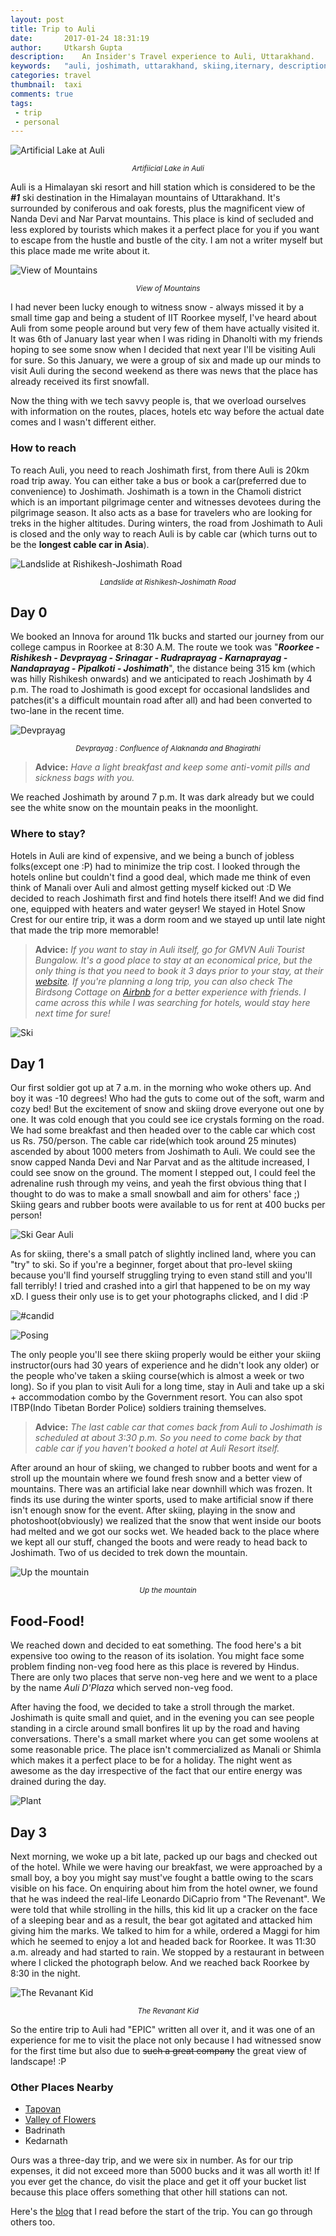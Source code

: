```yaml
---
layout: post
title: Trip to Auli
date:       2017-01-24 18:31:19
author:     Utkarsh Gupta
description:    An Insider's Travel experience to Auli, Uttarakhand.
keywords:	"auli, joshimath, uttarakhand, skiing,iternary, description, trip, cost, weekend, road, mountains, utkarshgpta, utkarsh gupta, developer, iit, roorkee, iit roorkee, personal"
categories: travel
thumbnail:  taxi
comments: true
tags:
 - trip
 - personal
---
```


![Artificial Lake at Auli](http://i.imgur.com/xn57ErF.jpg "Artifiicial Lake in Auli")
<center><small><i>Artifiicial Lake in Auli</i></small></center>

Auli is a Himalayan ski resort and hill station which is considered to be the **_#1_** ski destination in the Himalayan mountains of Uttarakhand. It's surrounded by coniferous and oak forests, plus the magnificent view of Nanda Devi and Nar Parvat mountains. This place is kind of secluded and less explored by tourists which makes it a perfect place for you if you want to escape from the hustle and bustle of the city. I am not a writer myself but this place made me write about it.

![View of Mountains](http://i.imgur.com/qEHN9Dn.jpg "View of Mountains")
<center><small><i>View of Mountains</i></small></center>

I had never been lucky enough to witness snow - always missed it by a small time gap and being a student of IIT Roorkee myself, I've heard about Auli from some people around but very few of them have actually visited it. It was 6th of January last year when I was riding in Dhanolti with my friends hoping to see some snow when I decided that next year I'll be visiting Auli for sure. So this January, we were a group of six and made up our minds to visit Auli during the second weekend as there was news that the place has already received its first snowfall.

Now the thing with we tech savvy people is, that we overload ourselves with information on the routes, places, hotels etc way before the actual date comes and I wasn't different either.

### How to reach
To reach Auli, you need to reach Joshimath first, from there Auli is 20km road trip away. You can either take a bus or book a car(preferred due to convenience) to Joshimath. Joshimath is a town in the Chamoli district which is an important pilgrimage center and witnesses devotees during the pilgrimage season. It also acts as a base for travelers who are looking for treks in the higher altitudes. During winters, the road from Joshimath to Auli is closed and the only way to reach Auli is by cable car (which turns out to be the **longest cable car in Asia**).

![Landslide at Rishikesh-Joshimath Road](http://i.imgur.com/uX3zeLN.jpg "Landslide at Rishikesh-Joshimath Road")
<center><small><i>Landslide at Rishikesh-Joshimath Road</i></small></center>

## Day 0
We booked an Innova for around 11k bucks and started our journey from our college campus in Roorkee at 8:30 A.M. The route we took was "**_Roorkee - Rishikesh - Devprayag - Srinagar - Rudraprayag - Karnaprayag - Nandaprayag - Pipalkoti - Joshimath_**", the distance being 315 km (which was hilly Rishikesh onwards) and we anticipated to reach Joshimath by 4 p.m. The road to Joshimath is good except for occasional landslides and patches(it's a difficult mountain road after all) and had been converted to two-lane in the recent time.

![Devprayag](http://i.imgur.com/EG9bO6n.jpg "Devprayag")
<center><small><i>Devprayag : Confluence of Alaknanda and Bhagirathi</i></small></center>

> **Advice:** *Have a light breakfast and keep some anti-vomit pills and sickness bags with you.*

We reached Joshimath by around 7 p.m. It was dark already but we could see the white snow on the mountain peaks in the moonlight.

### Where to stay? 
Hotels in Auli are kind of expensive, and we being a bunch of jobless folks(except one :P) had to minimize the trip cost. I looked through the hotels online but couldn't find a good deal, which made me think of even think of Manali over Auli and almost getting myself kicked out :D We decided to reach Joshimath first and find hotels there itself! And we did find one, equipped with heaters and water geyser! We stayed in Hotel Snow Crest for our entire trip, it was a dorm room and we stayed up until late night that made the trip more memorable!

> **Advice:** *If you want to stay in Auli itself, go for GMVN Auli Tourist Bungalow. It's a good place to stay at an economical price, but the only thing is that you need to book it 3 days prior to your stay, at their [website](www.gmvnl.in). If you're planning a long trip, you can also check The Birdsong Cottage on [Airbnb](https://www.airbnb.co.in/rooms/854909?s=2oG4doiO) for a better experience with friends. I came across this while I was searching for hotels, would stay here next time for sure!*

![Ski](http://i.imgur.com/0hEKX4a.jpg "Ski")

## Day 1
Our first soldier got up at 7 a.m. in the morning who woke others up. And boy it was -10 degrees! Who had the guts to come out of the soft, warm and cozy bed! But the excitement of snow and skiing drove everyone out one by one. It was cold enough that you could see ice crystals forming on the road. We had some breakfast and then headed over to the cable car which cost us Rs. 750/person. The cable car ride(which took around 25 minutes) ascended by about 1000 meters from Joshimath to Auli. We could see the snow capped Nanda Devi and Nar Parvat and as the altitude increased, I could see snow on the ground. The moment I stepped out, I could feel the adrenaline rush through my veins, and yeah the first obvious thing that I thought to do was to make a small snowball and aim for others' face ;) Skiing gears and rubber boots were available to us for rent at 400 bucks per person!

![Ski Gear Auli](http://i.imgur.com/vF2NL5H.jpg "Ski Gear Auli")

As for skiing, there's a small patch of slightly inclined land, where you can "try" to ski. So if you're a beginner, forget about that pro-level skiing because you'll find yourself struggling trying to even stand still and you'll fall terribly! I tried and crashed into a girl that happened to be on my way xD. I guess their only use is to get your photographs clicked, and I did :P

![#candid](http://i.imgur.com/0stVIAC.jpg "#candid")

![Posing](http://i.imgur.com/1oQiIpq.jpg "Posing")

The only people you'll see there skiing properly would be either your skiing instructor(ours had 30 years of experience and he didn't look any older) or the people who've taken a skiing course(which is almost a week or two long). So if you plan to visit Auli for a long time, stay in Auli and take up a ski + accommodation combo by the Government resort. You can also spot ITBP(Indo Tibetan Border Police) soldiers training themselves.

> **Advice:** *The last cable car that comes back from Auli to Joshimath is scheduled at about 3:30 p.m. So you need to come back by that cable car if you haven't booked a hotel at Auli Resort itself.*

After around an hour of skiing, we changed to rubber boots and went for a stroll up the mountain where we found fresh snow and a better view of mountains. There was an artificial lake near downhill which was frozen. It finds its use during the winter sports, used to make artificial snow if there isn't enough snow for the event. After skiing, playing in the snow and photoshoot(obviously) we realized that the snow that went inside our boots had melted and we got our socks wet. We headed back to the place where we kept all our stuff, changed the boots and were ready to head back to Joshimath. Two of us decided to trek down the mountain.

![Up the mountain](http://i.imgur.com/YZvtT57.jpg?1 "Up the mountain")
<center><small><i>Up the mountain</i></small></center>

## Food-Food!
We reached down and decided to eat something. The food here's a bit expensive too owing to the reason of its isolation. You might face some problem finding non-veg food here as this place is revered by Hindus. There are only two places that serve non-veg here and we went to a place by the name *Auli D'Plaza* which served non-veg food.

After having the food, we decided to take a stroll through the market. Joshimath is quite small and quiet, and in the evening you can see people standing in a circle around small bonfires lit up by the road and having conversations. There's a small market where you can get some woolens at some reasonable price. The place isn't commercialized as Manali or Shimla which makes it a perfect place to be for a holiday. The night went as awesome as the day irrespective of the fact that our entire energy was drained during the day.

![Plant](http://i.imgur.com/7SfphfY.jpg "Plant amidst mountains")

## Day 3
Next morning, we woke up a bit late, packed up our bags and checked out of the hotel. While we were having our breakfast, we were approached by a small boy, a boy you might say must've fought a battle owing to the scars visible on his face. On enquiring about him from the hotel owner, we found that he was indeed the real-life Leonardo DiCaprio from "The Revenant". We were told that while strolling in the hills, this kid lit up a cracker on the face of a sleeping bear and as a result, the bear got agitated and attacked him giving him the marks. We talked to him for a while, ordered a Maggi for him which he seemed to enjoy a lot and headed back for Roorkee. It was 11:30 a.m. already and had started to rain. We stopped by a restaurant in between where I clicked the photograph below. And we reached back Roorkee by 8:30 in the night.

![The Revanant Kid](http://i.imgur.com/NJ0qE63.jpg "The Revanant Kid")
<center><small><i>The Revanant Kid</i></small></center>

So the entire trip to Auli had "EPIC" written all over it, and it was one of an experience for me to visit the place not only because I had witnessed snow for the first time but also due to ~~such a great company~~ the great view of landscape! :P

### Other Places Nearby
 - [Tapovan](http://www.euttaranchal.com/tourism/tapovan.php)
 - [Valley of Flowers](http://www.euttaranchal.com/tourism/how-to-reach-valley-of-flowers.php)
 - Badrinath
 - Kedarnath

Ours was a three-day trip, and we were six in number. As for our trip expenses, it did not exceed more than 5000 bucks and it was all worth it! If you ever get the chance, do visit the place and get it off your bucket list because this place offers something that other hill stations can not.

Here's the [blog](http://www.vivekthakur.com/blogs/vivek-thakur/my-blog-category/15/trip-to-auli-a-riveting-experience) that I read before the start of the trip. You can go through others too.
